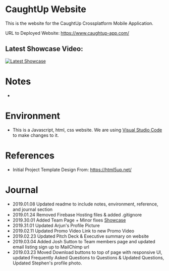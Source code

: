 # CaughtUp Website

This is the website for the CaughtUp Crossplatform Mobile Application. 

URL to Deployed Website: https://www.caughtup-app.com/

## Latest Showcase Video: 
[![Latest Showcase](https://img.youtube.com/vi/LMfPok8pVs0/0.jpg)](https://www.youtube.com/watch?v=LMfPok8pVs0)

# Notes
- 

# Environment
- This is a Javascript, html, css website. We are using [Visual Studio Code](https://code.visualstudio.com/) to make changes to it.

# References
- Initial Project Template Design From: https://html5up.net/

# Journal
- 2019.01.08 Updated readme to include notes, environment, reference, and journal section
- 2019.01.24 Removed Firebase Hosting files & added .gitignore
- 2019.30.01 Added Team Page + Minor fixes [Showcase](https://www.youtube.com/watch?v=LMfPok8pVs0&feature=youtu.be)
- 2019.31.01 Updated Arjun's Profile Picture
- 2019.02.11 Updated Promo Video Link to new Promo Video
- 2019.02.23 Updated Pitch Deck & Executive summary on website
- 2019.03.04 Added Josh Sutton to Team members page and updated email listing sign up to MailChimp url
- 2019.03.23 Moved Download buttons to top of page with responsive UI, updated Frequently Asked Questions to Questions & Updated Questions, Updated Stephen's profile photo.
